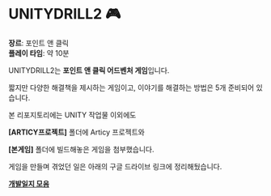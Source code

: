 # UNITYDRILL2 🎮  

**장르**: 포인트 앤 클릭  
**플레이 타임**: 약 10분  

UNITYDRILL2는 **포인트 앤 클릭 어드벤처 게임**입니다.

짧지만 다양한 해결책을 제시하는 게임이고, 이야기를 해결하는 방법은 5개 준비되어 있습니다.

본 리포지토리에는 UNITY 작업물 이외에도

**[ARTICY프로젝트]** 폴더에 Articy 프로젝트와

**[본게임]** 폴더에 빌드해놓은 게임을 첨부했습니다.

게임을 만들며 겪었던 일은 아래의 구글 드라이브 링크에 정리해뒀습니다.

**[개발일지 모음](https://drive.google.com/drive/folders/1h9GToLM5kUOJLBoNDkiYys5TD_nojtZs?usp=drive_link)** 
